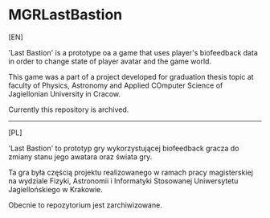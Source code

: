 # MGRLastBastion

[EN]

'Last Bastion' is a prototype oa a game that uses player's biofeedback data in order to change state of player avatar and the game world.

This game was a part of a project developed for graduation thesis topic at faculty of Physics, Astronomy and Applied COmputer Science of Jagiellonian University in Cracow.

Currently this repository is archived.

---
[PL]

'Last Bastion' to prototyp gry wykorzystującej biofeedback gracza do zmiany stanu jego awatara oraz świata gry.

Ta gra była częścią projektu realizowanego w ramach pracy magisterskiej na wydziale Fizyki, Astronomii i Informatyki Stosowanej Uniwersytetu Jagiellońskiego w Krakowie.

Obecnie to repozytorium jest zarchiwizowane.
